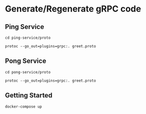 # Generate/Regenerate gRPC code

## Ping Service

```
cd ping-service/proto

protoc --go_out=plugins=grpc:. greet.proto
```

## Pong Service

```
cd pong-service/proto

protoc --go_out=plugins=grpc:. greet.proto
```

## Getting Started

```
docker-compose up
```
